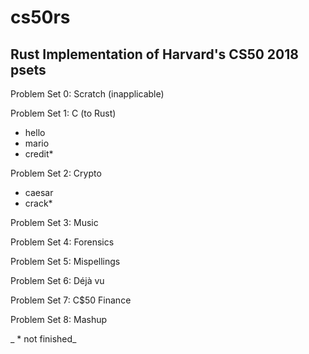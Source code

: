 # cs50rs
## Rust Implementation of Harvard's CS50 2018 psets 
 
Problem Set 0: Scratch (inapplicable)
 
Problem Set 1: C (to Rust)
* hello
* mario
* credit*
 
Problem Set 2: Crypto
* caesar 
* crack*
 
Problem Set 3: Music
 
Problem Set 4: Forensics
 
Problem Set 5: Mispellings
 
Problem Set 6: Déjà vu
 
Problem Set 7: C$50 Finance
 
Problem Set 8: Mashup


_ \* not finished_ 